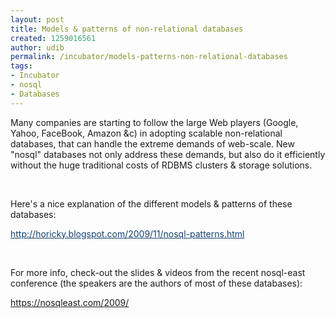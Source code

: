 ```yaml
---
layout: post
title: Models & patterns of non-relational databases
created: 1259016561
author: udib
permalink: /incubator/models-patterns-non-relational-databases
tags:
- Incubator
- nosql
- Databases
---
```

<p>Many companies are starting to follow the large Web players (Google, Yahoo, FaceBook, Amazon &amp;c) in adopting scalable non-relational databases, that can handle the extreme demands of web-scale. New &quot;nosql&quot; databases not only address these demands, but also do it efficiently without the huge traditional costs of RDBMS clusters &amp; storage solutions.</p>
<p>&nbsp;</p>
<p>Here's a nice explanation of the different models &amp; patterns of these databases:</p>
<p><a target="_blank" style="color: rgb(17, 65, 112); " href="http://horicky.blogspot.com/2009/11/nosql-patterns.html">http://horicky.blogspot.com/<wbr></wbr>2009/11/nosql-patterns.html</a></p>
<p>&nbsp;</p>
<p>For more info, check-out the slides &amp; videos from the recent nosql-east conference (the speakers are the authors of most of these databases):</p>
<p><a href="https://nosqleast.com/2009/">https://nosqleast.com/2009/</a></p>
<p>&nbsp;</p>
<p>&nbsp;</p>
<p>&nbsp;</p>
<p>&nbsp;</p>
<p>&nbsp;</p>
<p>&nbsp;</p>
